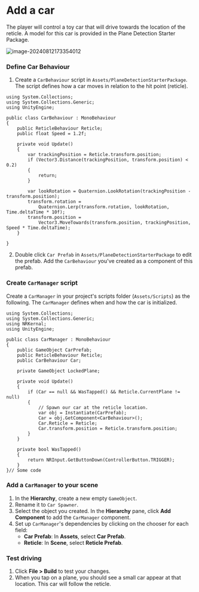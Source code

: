 # Add a car

The player will control a toy car that will drive towards the location of the reticle. A model for this car is provided in the Plane Detection Starter Package.

![image-20240812173354012](https://pub-8dffc52979c34362aa2dbe3a43f0792a.r2.dev/image-20240812173354012.png)

### Define Car Behaviour

1. Create a `CarBehaviour` script in `Assets/PlaneDetectionStarterPackage`. The script defines how a car moves in relation to the hit point (reticle).

```
using System.Collections;
using System.Collections.Generic;
using UnityEngine;

public class CarBehaviour : MonoBehaviour
{
    public ReticleBehaviour Reticle;
    public float Speed = 1.2f;

    private void Update()
    {
        var trackingPosition = Reticle.transform.position;
        if (Vector3.Distance(trackingPosition, transform.position) < 0.2)
        {
            return;
        }

        var lookRotation = Quaternion.LookRotation(trackingPosition - transform.position);
        transform.rotation =
            Quaternion.Lerp(transform.rotation, lookRotation, Time.deltaTime * 10f);
        transform.position =
            Vector3.MoveTowards(transform.position, trackingPosition, Speed * Time.deltaTime);
    }

}
```

2. Double click `Car Prefab` in `Assets/PlaneDetectionStarterPackage` to edit the prefab. Add the `CarBehaviour` you've created as a component of this prefab. 

### Create `CarManager` script

Create a `CarManager` in your project's scripts folder (`Assets/Scripts`) as the following. The `CarManager` defines when and how the car is initialized.

```
using System.Collections;
using System.Collections.Generic;
using NRKernal;
using UnityEngine;

public class CarManager : MonoBehaviour
{
    public GameObject CarPrefab;
    public ReticleBehaviour Reticle;
    public CarBehaviour Car;

    private GameObject LockedPlane;

    private void Update()
    {
        if (Car == null && WasTapped() && Reticle.CurrentPlane != null)
        {
            // Spawn our car at the reticle location.
            var obj = Instantiate(CarPrefab);
            Car = obj.GetComponent<CarBehaviour>();
            Car.Reticle = Reticle;
            Car.transform.position = Reticle.transform.position;
        }
    }

    private bool WasTapped()
    {
        return NRInput.GetButtonDown(ControllerButton.TRIGGER);
    }
}// Some code
```

### Add a `CarManager` to your scene

1. In the **Hierarchy**, create a new empty `GameObject`.
2. Rename it to `Car Spawner`.
3. Select the object you created. In the **Hierarchy** pane, click **Add Component** to add the `CarManager` component.
4. Set up `CarManager`'s dependencies by clicking on the chooser for each field:
   - **Car Prefab**: In **Assets**, select **Car Prefab**.
   - **Reticle**: In **Scene**, select **Reticle Prefab**.

### Test driving

1. Click **File > Build** to test your changes.
2. When you tap on a plane, you should see a small car appear at that location. This car will follow the reticle.
